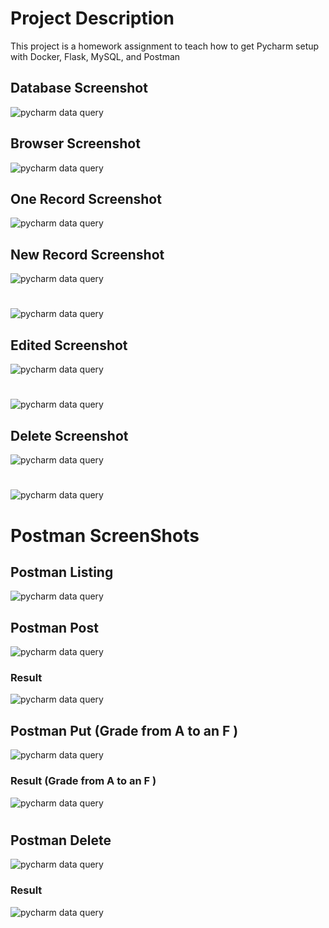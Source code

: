 # Project Description
This project is a homework assignment to teach how to get Pycharm setup with Docker, Flask, MySQL, and Postman




## Database Screenshot
![pycharm data query](screenshots/GradesQuery.png)


## Browser Screenshot
![pycharm data query](screenshots/Browser.png)

## One Record Screenshot

![pycharm data query](screenshots/OneData.png)

## New Record Screenshot
![pycharm data query](screenshots/Adding.png)
#
![pycharm data query](screenshots/AddedBrowser.png)


## Edited Screenshot
![pycharm data query](screenshots/NowEddited.png)
#
![pycharm data query](screenshots/EditingBrowser.png)

## Delete Screenshot
![pycharm data query](screenshots/Eddited.png)
#
![pycharm data query](screenshots/DeletingBrowser.png)


# Postman ScreenShots


## Postman Listing

![pycharm data query](screenshots/PostManListing.png)


## Postman Post

![pycharm data query](screenshots/Post.png)

### Result 
![pycharm data query](screenshots/PostResult.png)


## Postman Put   (Grade from A  to an F )

![pycharm data query](screenshots/Put.png)

### Result  (Grade from A  to an F )
![pycharm data query](screenshots/PutResult.png)

#

## Postman Delete

![pycharm data query](screenshots/Delete.png)

### Result

![pycharm data query](screenshots/DeleteResult.png)